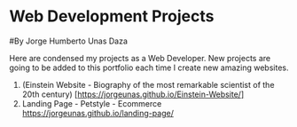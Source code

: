 # Web Development Projects

#By Jorge Humberto Unas Daza

Here are condensed my projects as a Web Developer. New projects are going to be added to this portfolio each time I create new amazing websites. 

1. <a> (Einstein Website - Biography of the most remarkable scientist of the 20th century) [https://jorgeunas.github.io/Einstein-Website/]</a>
2. <a >Landing Page - Petstyle - Ecommerce  https://jorgeunas.github.io/landing-page/</a>
